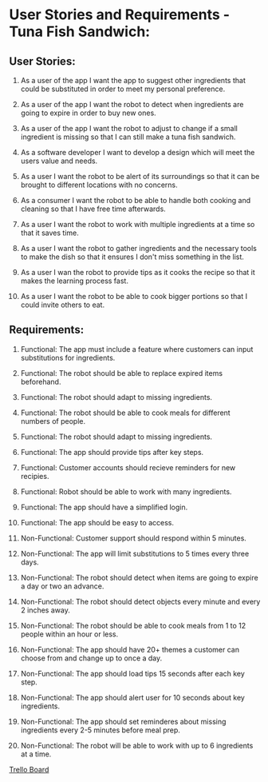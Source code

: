 # User Stories and Requirements - Tuna Fish Sandwich:

## User Stories:
1. As a user of the app I want the app to suggest other ingredients that could be substituted in order to meet my personal preference.
 
2. As a user of the app I want the robot to detect when ingredients are going to expire in order to buy new ones.

3. As a user of the app I want the robot to adjust to change if a small ingredient is missing so that I can still make a tuna fish sandwich.

4. As a software developer I want to develop a design which will meet the users value and needs.

5. As a user I want the robot to be alert of its surroundings so that it can be brought to different locations with no concerns.
 
6. As a consumer I want the robot to be able to handle both cooking and cleaning so that I have free time afterwards.

7. As a user I want the robot to work with multiple ingredients at a time so that it saves time.
 
8. As a user I want the robot to gather ingredients and the necessary tools to make the dish so that it ensures I don't miss something in the list.

9. As a user I wan the robot to provide tips as it cooks the recipe so that it makes the learning process fast.

10. As a user I want the robot to be able to cook bigger portions so that I could invite others to eat.

## Requirements:
1. Functional: The app must include a feature where customers can input substitutions for ingredients.

2. Functional: The robot should be able to replace expired items beforehand.

3. Functional: The robot should adapt to missing ingredients.

4. Functional: The robot should be able to cook meals for different numbers of people.

5. Functional: The robot should adapt to missing ingredients.

6. Functional: The app should provide tips after key steps.

7. Functional: Customer accounts should recieve reminders for new recipies.

8. Functional: Robot should be able to work with many ingredients.

9. Functional: The app should have a simplified login.

10. Functional: The app should be easy to access. 

1. Non-Functional: Customer support should respond within 5 minutes.

2. Non-Functional: The app will limit substitutions to 5 times every three days.

3. Non-Functional: The robot should detect when items are going to expire a day or two an advance.

4. Non-Functional: The robot should detect objects every minute and every 2 inches away.

5. Non-Functional: The robot should be able to cook meals from 1 to 12 people within an hour or less.

6. Non-Functional: The app should have 20+ themes a customer can choose from and change up to once a day.

7. Non-Functional: The app should load tips 15 seconds after each key step.

8. Non-Functional: The app should alert user for 10 seconds about key ingredients.

9. Non-Functional: The app should set reminderes about missing ingredients every 2-5 minutes before meal prep.

10. Non-Functional: The robot will be able to work with up to 6 ingredients at a time.

[Trello Board](https://trello.com/b/UaC2QlgM/user-stories-requirements)
